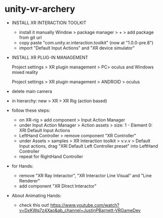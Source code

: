 # unity-vr-archery

* INSTALL XR INTERACTION TOOLKIT
	* install it manually Window > package manager > + > add package from git url
	* copy paste "com.unity.xr.interaction.toolkit"  (now at "1.0.0-pre.8") 
	* import "Default Input Actions" and "XR device simulator"
	
* INSTALL XR PLUG-IN MANAGEMENT
 
	Project settings > XR plugin management > PC> oculus and Windows mixed reality
 
	Project settings > XR plugin management > ANDROID > oculus 
 
* delete main camera
 
* in hierarchy: new > XR > XR Rig (action based)
 
* follow these steps:
	* on XR-rig > add component > Input Action Manager  
	* under Input Action Manager > Action assets >  size: 1 - Element 0: XRI Default Input Actions 
	* LeftHand Controller > remove component "XR Controller"
	* under Assets > samples > XR Interaction toolkit > v.v.v > Default Input actions, drag "XRI Default Left Controller.preset" into LeftHand Controller
	* repeat for RightHand Controller
	
* for Hands:
	* remove "XR Ray Interactor", "XR Interactor Line Visual" and "Line Renderer" 
	* add component "XR DIrect Interactor"	
	
* About Animating Hands: 
	* check this out! https://www.youtube.com/watch?v=DxKWq7z4Xao&ab_channel=JustinPBarnett-VRGameDev